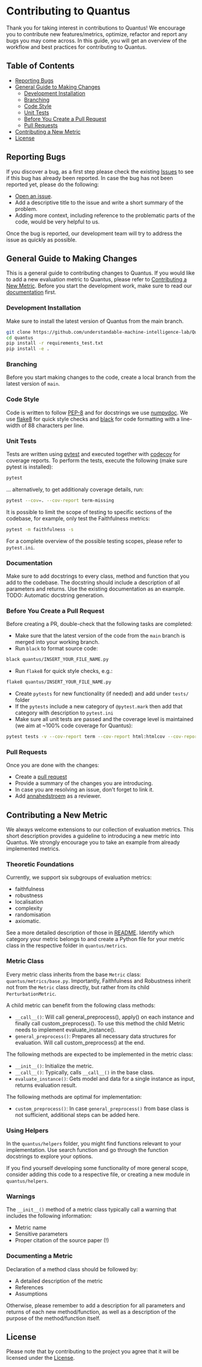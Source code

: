 <!-- omit in toc -->
# Contributing to Quantus

Thank you for taking interest in contributions to Quantus! We encourage you to contribute new features/metrics, optimize, refactor and report any bugs you may come across. In this guide, you will get an overview of the workflow and best practices for contributing to Quantus.
<!-- omit in toc -->
## Table of Contents

- [Reporting Bugs](#reporting-bugs)
- [General Guide to Making Changes](#general-guide-to-making-changes)
  - [Development Installation](#development-installation)
  - [Branching](#branching)
  - [Code Style](#code-style)
  - [Unit Tests](#unit-tests)
  - [Before You Create a Pull Request](#before-you-create-a-pull-request)
  - [Pull Requests](#pull-requests)
- [Contributing a New Metric](#contributing-a-new-metric)
- [License](#license)




## Reporting Bugs

If you discover a bug, as a first step please check the existing [Issues](https://github.com/understandable-machine-intelligence-lab/Quantus//issues) to see if this bug has already been reported.
In case the bug has not been reported yet, please do the following:

- [Open an issue](https://github.com/understandable-machine-intelligence-lab/Quantus//issues/new).
- Add a descriptive title to the issue and write a short summary of the problem.
- Adding more context, including reference to the problematic parts of the code, would be very helpful to us.

Once the bug is reported, our development team will try to address the issue as quickly as possible.

## General Guide to Making Changes

This is a general guide to contributing changes to Quantus. If you would like to add a new evaluation metric to Quantus, please refer to [Contributing a New Metric](#contributing-a-new-metric).
Before you start the development work, make sure to read our [documentation](https://github.com/understandable-machine-intelligence-lab/Quantus/blob/main/README.md) first.

### Development Installation
Make sure to install the latest version of Quantus from the main branch.
```bash
git clone https://github.com/understandable-machine-intelligence-lab/Quantus.git
cd quantus
pip install -r requirements_test.txt
pip install -e .
```

### Branching
Before you start making changes to the code, create a local branch from the latest version of `main`.

### Code Style
Code is written to follow [PEP-8](https://www.python.org/dev/peps/pep-0008/) and for docstrings we use [numpydoc](https://numpydoc.readthedocs.io/en/latest/format.html).
We use [flake8](https://pypi.org/project/flake8/) for quick style checks and [black](https://github.com/psf/black) for code formatting with a line-width of 88 characters per line.

### Unit Tests
Tests are written using [pytest](https://github.com/pytest-dev/pytest) and executed together with [codecov](https://github.com/codecov/codecov-action) for coverage reports.
To perform the tests, execute the following (make sure pytest is installed):
```bash
pytest
```
... alternatively, to get additionaly coverage details, run:
```bash
pytest --cov=. --cov-report term-missing
```

It is possible to limit the scope of testing to specific sections of the codebase, for example, only test the Faithfulness metrics:
```bash
pytest -m faithfulness -s
```
For a complete overview of the possible testing scopes, please refer to `pytest.ini`.
### Documentation
Make sure to add docstrings to every class, method and function that you add to the codebase. The docstring should include a description of all parameters and returns. Use the existing documentation as an example.
TODO: Automatic docstring generation.

### Before You Create a Pull Request
Before creating a PR, double-check that the following tasks are completed:

- Make sure that the latest version of the code from the `main` branch is merged into your working branch.
- Run `black` to format source code:
```bash
black quantus/INSERT_YOUR_FILE_NAME.py
```
- Run `flake8` for quick style checks, e.g.: 
```bash
flake8 quantus/INSERT_YOUR_FILE_NAME.py
```
- Create `pytests` for new functionality (if needed) and add under `tests/` folder
- If the `pytests` include a new category of `@pytest.mark` then add that category with description to `pytest.ini`
- Make sure all unit tests are passed and the coverage level is maintained (we aim at ~100% code coverage for Quantus):
```bash
pytest tests -v --cov-report term --cov-report html:htmlcov --cov-report xml --cov=quantus
```

### Pull Requests
Once you are done with the changes:
- Create a [pull request](https://github.com/understandable-machine-intelligence-lab/Quantus/compare)
- Provide a summary of the changes you are introducing.
- In case you are resolving an issue, don't forget to link it.
- Add [annahedstroem](https://github.com/annahedstroem) as a reviewer.

## Contributing a New Metric
We always welcome extensions to our collection of evaluation metrics. This short description provides a guideline to introducing a new metric into Quantus. We strongly encourage you to take an example from already implemented metrics.

### Theoretic Foundations
Currently, we support six subgroups of evaluation metrics: 
- faithfulness
- robustness
- localisation
- complexity
- randomisation 
- axiomatic.

See a more detailed description of those in [README](https://github.com/understandable-machine-intelligence-lab/Quantus#library-overview).
Identify which category your metric belongs to and create a Python file for your metric class in the respective folder in `quantus/metrics`.

### Metric Class
Every metric class inherits from the base `Metric` class: `quantus/metrics/base.py`. Importantly, Faithfulness and Robustness inherit not from the `Metric` class directly, but rather from its child `PerturbationMetric`.

A child metric can benefit from the following class methods:
- `__call__()`: Will call general_preprocess(), apply() on each instance and finally call custom_preprocess(). To use this method the child Metric needs to implement evaluate_instance().
- `general_preprocess()`: Prepares all necessary data structures for evaluation. Will call custom_preprocess() at the end.

The following methods are expected to be implemented in the metric class:
- `__init__()`: Initialize the metric.
- `__call__()`: Typically, calls `__call__()` in the base class.
- `evaluate_instance()`: Gets model and data for a single instance as input, returns evaluation result.

The following methods are optimal for implementation:
- `custom_preprocess()`: In case `general_preprocess()` from base class is not sufficient, additional steps can be added here.

### Using Helpers
In the `quantus/helpers` folder, you might find functions relevant to your implementation. Use search function and go through the function docstrings to explore your options. 

If you find yourself developing some functionality of more general scope, consider adding this code to a respective file, or creating a new module in `quantus/helpers`.

### Warnings
The `__init__()` method of a metric class typically call a warning that includes the following information:
- Metric name
- Sensitive parameters
- Proper citation of the source paper (!)

### Documenting a Metric
Declaration of a method class should be followed by:
- A detailed description of the metric
- References
- Assumptions

Otherwise, please remember to add a description for all parameters and returns of each new method/function, as well as a description of the purpose of the method/function itself.
## License
Please note that by contributing to the project you agree that it will be licensed under the [License](https://github.com/understandable-machine-intelligence-lab/Quantus/blob/main/LICENSE).
